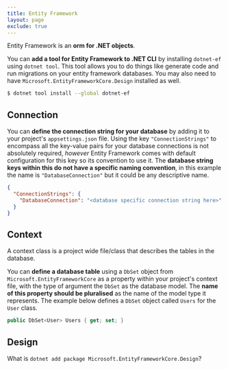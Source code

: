 ```yaml
---
title: Entity Framework
layout: page
exclude: true
---
```


Entity Framework is an **orm for .NET objects**.

You can **add a tool for Entity Framework to .NET CLI** by installing `dotnet-ef` using `dotnet tool`. This tool allows you to do things like generate code and run migrations on your entity framework databases. You may also need to have `Microsoft.EntityFrameworkCore.Design` installed as well.
```bash
$ dotnet tool install --global dotnet-ef
```

## Connection

You can **define the connection string for your database** by adding it to your project's `appsettings.json` file. Using the key `"ConnectionStrings"` to encompass all the key-value pairs for your database connections is not absolutely required, *however* Entity Framework comes with default configuration for this key so its convention to use it. The **database string keys within this do not have a specific naming convention**, in this example the name is `"DatabaseConnection"` but it could be any descriptive name.
```json
{
  "ConnectionStrings": {
    "DatabaseConnection": "<database specific connection string here>"
  }
}
```

## Context

A context class is a project wide file/class that describes the tables in the database.

You can **define a database table** using a `DbSet` object from `Microsoft.EntityFrameworkCore` as a property within your project's context file, with the type of argument the `DbSet` as the database model. The **name of this property should be pluralised** as the name of the model type it represents. The example below defines a `DbSet` object called `Users` for the `User` class.
```csharp
public DbSet<User> Users { get; set; }
```

## Design

What is `dotnet add package Microsoft.EntityFrameworkCore.Design`?
<!--stackedit_data:
eyJoaXN0b3J5IjpbLTczNDIwMzk2MywtOTc3Mzk4NDIzLC01Nj
IyNzE1NjUsLTY3MDY3ODUwNSwtNDkxNDk5Mzc2LDE2MTA1ODAx
ODJdfQ==
-->